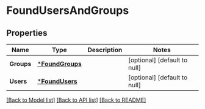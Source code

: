 # FoundUsersAndGroups

## Properties
Name | Type | Description | Notes
------------ | ------------- | ------------- | -------------
**Groups** | [***FoundGroups**](FoundGroups.md) |  | [optional] [default to null]
**Users** | [***FoundUsers**](FoundUsers.md) |  | [optional] [default to null]

[[Back to Model list]](../README.md#documentation-for-models) [[Back to API list]](../README.md#documentation-for-api-endpoints) [[Back to README]](../README.md)

